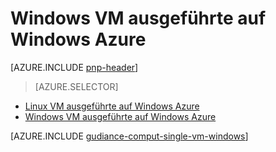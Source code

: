 <properties
   pageTitle="Unter Windows VM | Referenzarchitektur | Microsoft Azure"
   description="Ausführen eine VM auf Azure zu Skalierbarkeit, Stabilität, Verwaltung und Sicherheit"
   services=""
   documentationCenter="na"
   authors="MikeWasson"
   manager="roshar"
   editor=""
   tags=""/>

<tags
   ms.service="guidance"
   ms.devlang="na"
   ms.topic="article"
   ms.tgt_pltfrm="na"
   ms.workload="na"
   ms.date="10/20/2016"
   ms.author="mwasson"/>

# <a name="running-a-windows-vm-on-azure"></a>Windows VM ausgeführte auf Windows Azure

[AZURE.INCLUDE [pnp-header](../../includes/guidance-pnp-header-include.md)]

> [AZURE.SELECTOR]
- [Linux VM ausgeführte auf Windows Azure](guidance-compute-single-vm-linux.md)
- [Windows VM ausgeführte auf Windows Azure](guidance-compute-single-vm.md)

[AZURE.INCLUDE [gudiance-comput-single-vm-windows](../../includes/guidance-compute-single-vm-windows.md)]


